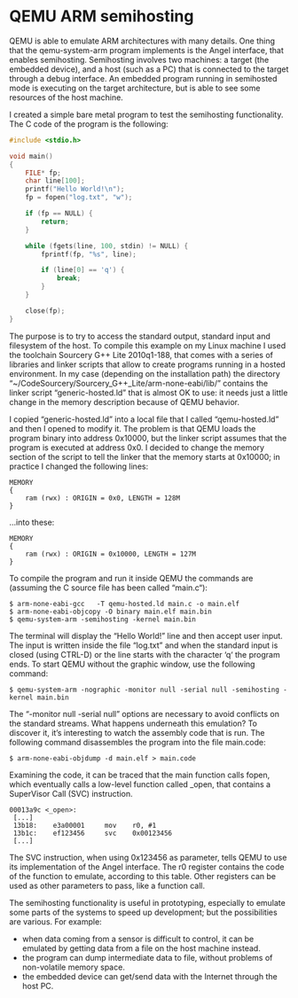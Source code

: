 # QEMU ARM semihosting

QEMU is able to emulate ARM architectures with many details. One thing that the qemu-system-arm program implements is the Angel interface, that enables semihosting. Semihosting involves two machines: a target (the embedded device), and a host (such as a PC) that is connected to the target through a debug interface. An embedded program running in semihosted mode is executing on the target architecture, but is able to see some resources of the host machine.

I created a simple bare metal program to test the semihosting functionality. The C code of the program is the following:

```c
#include <stdio.h>

void main()
{
    FILE* fp;
    char line[100];
    printf("Hello World!\n");
    fp = fopen("log.txt", "w");

    if (fp == NULL) {
        return;
    }

    while (fgets(line, 100, stdin) != NULL) {
        fprintf(fp, "%s", line);

        if (line[0] == 'q') {
            break;
        }
    }

    close(fp);
}
```
The purpose is to try to access the standard output, standard input and filesystem of the host. To compile this example on my Linux machine I used the toolchain Sourcery G++ Lite 2010q1-188, that comes with a series of libraries and linker scripts that allow to create programs running in a hosted environment. In my case (depending on the installation path) the directory “~/CodeSourcery/Sourcery_G++_Lite/arm-none-eabi/lib/” contains the linker script “generic-hosted.ld” that is almost OK to use: it needs just a little change in the memory description because of QEMU behavior.

I copied “generic-hosted.ld” into a local file that I called “qemu-hosted.ld” and then I opened to modify it. The problem is that QEMU loads the program binary into address 0x10000, but the linker script assumes that the program is executed at address 0x0. I decided to change the memory section of the script to tell the linker that the memory starts at 0x10000; in practice I changed the following lines:
```
MEMORY
{
    ram (rwx) : ORIGIN = 0x0, LENGTH = 128M
}
```
…into these:
```
MEMORY
{
    ram (rwx) : ORIGIN = 0x10000, LENGTH = 127M
}
```

To compile the program and run it inside QEMU the commands are (assuming the C source file has been called “main.c“):
```
$ arm-none-eabi-gcc   -T qemu-hosted.ld main.c -o main.elf
$ arm-none-eabi-objcopy -O binary main.elf main.bin
$ qemu-system-arm -semihosting -kernel main.bin
```
The terminal will display the “Hello World!” line and then accept user input. The input is written inside the file “log.txt” and when the standard input is closed (using CTRL-D) or the line starts with the character ‘q‘ the program ends. To start QEMU without the graphic window, use the following command:
```
$ qemu-system-arm -nographic -monitor null -serial null -semihosting -kernel main.bin
```
The “-monitor null -serial null” options are necessary to avoid conflicts on the standard streams.
What happens underneath this emulation? To discover it, it’s interesting to watch the assembly code that is run. The following command disassembles the program into the file main.code:
```
$ arm-none-eabi-objdump -d main.elf > main.code
```

Examining the code, it can be traced that the main function calls fopen, which eventually calls a low-level function called _open, that contains a SuperVisor Call (SVC) instruction.
```
00013a9c <_open>:
 [...]
 13b18:    e3a00001     mov    r0, #1
 13b1c:    ef123456     svc    0x00123456
 [...]
```

The SVC instruction, when using 0x123456 as parameter, tells QEMU to use its implementation of the Angel interface. The r0 register contains the code of the function to emulate, according to this table. Other registers can be used as other parameters to pass, like a function call.

The semihosting functionality is useful in prototyping, especially to emulate some parts of the systems to speed up development; but the possibilities are various. For example:

- when data coming from a sensor is difficult to control, it can be emulated by getting data from a file on the host machine instead.
- the program can dump intermediate data to file, without problems of non-volatile memory space.
- the embedded device can get/send data with the Internet through the host PC.
